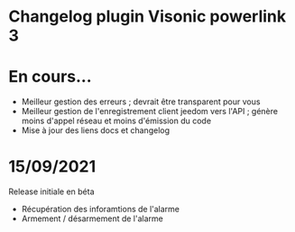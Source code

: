 # Changelog plugin Visonic powerlink 3

# En cours...
- Meilleur gestion des erreurs ; devrait être transparent pour vous
- Meilleur gestion de l'enregistrement client jeedom vers l'API ; génère moins d'appel réseau et moins d'émission du code
- Mise à jour des liens docs et changelog

# 15/09/2021
Release initiale en béta
- Récupération des inforamtions de l'alarme
- Armement / désarmement de l'alarme


